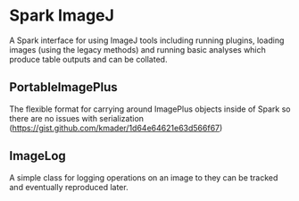 # Spark ImageJ

A Spark interface for using ImageJ tools including running plugins, loading images (using the
legacy methods) and running basic analyses which produce table outputs and can be collated.

## PortableImagePlus

The flexible format for carrying around ImagePlus objects inside of Spark so there are no issues
with serialization (https://gist.github.com/kmader/1d64e64621e63d566f67)

## ImageLog

A simple class for logging operations on an image to they can be tracked and eventually
reproduced later.





